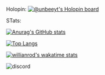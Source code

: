 Holopin:
[![@unbeeyt's Holopin board](https://holopin.me/unbeeyt)](https://holopin.io/@unbeeyt)




STats:

[![Anurag's GitHub stats](https://github-readme-stats.vercel.app/api?username=unbeeyt)](https://github.com/unbeeyt)

[![Top Langs](https://github-readme-stats.vercel.app/api/top-langs/?username=anuraghazra&layout=compact)](https://github.com/unbeeyt)

[![willianrod's wakatime stats](https://github-readme-stats.vercel.app/api/wakatime?username=unbee_yt)](https://github.com/unbeeyt)

![discord](https://discord.c99.nl/widget/theme-1/829013256416919625.png)
